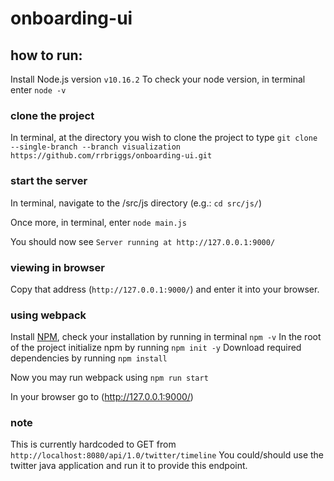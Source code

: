 # onboarding-ui

## how to run:
Install Node.js version `v10.16.2`
To check your node version, in terminal enter `node -v`

### clone the project
In terminal, at the directory you wish to clone the project to type `git clone --single-branch --branch visualization https://github.com/rrbriggs/onboarding-ui.git`

### start the server
In terminal, navigate to the /src/js directory (e.g.: `cd src/js/`)

Once more, in terminal, enter `node main.js`

You should now see `Server running at http://127.0.0.1:9000/`

### viewing in browser
Copy that address (`http://127.0.0.1:9000/`) and enter it into your browser.

### using webpack
Install [NPM](https://www.npmjs.com/), check your installation by running in terminal `npm -v`
In the root of the project initialize npm by running `npm init -y`
Download required dependencies by running `npm install`

Now you may run webpack using `npm run start`

In your browser go to (http://127.0.0.1:9000/)

### note
This is currently hardcoded to GET from `http://localhost:8080/api/1.0/twitter/timeline`
You could/should use the twitter java application and run it to provide this endpoint.